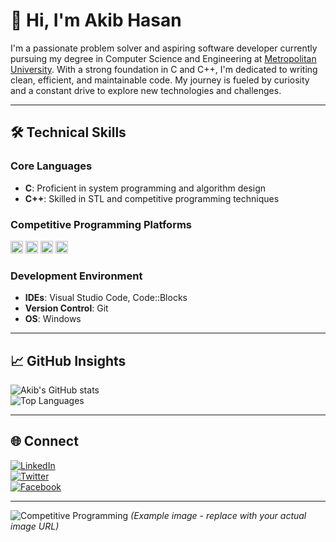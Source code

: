 # 👋 Hi, I'm Akib Hasan  

I'm a passionate problem solver and aspiring software developer currently pursuing my degree in Computer Science and Engineering at [Metropolitan University](https://metrouni.edu.bd/). With a strong foundation in C and C++, I'm dedicated to writing clean, efficient, and maintainable code. My journey is fueled by curiosity and a constant drive to explore new technologies and challenges.  

---

## 🛠 Technical Skills  

### Core Languages  
- **C**: Proficient in system programming and algorithm design  
- **C++**: Skilled in STL and competitive programming techniques  

### Competitive Programming Platforms  
<img src="https://img.shields.io/badge/Codeforces-1F8ACB?style=flat&logo=codeforces&logoColor=white" height="20"> <img src="https://img.shields.io/badge/LeetCode-FFA116?style=flat&logo=leetcode&logoColor=black" height="20"> <img src="https://img.shields.io/badge/CodeChef-5B4638?style=flat&logo=codechef&logoColor=white" height="20"> <img src="https://img.shields.io/badge/AtCoder-000000?style=flat&logo=atcoder&logoColor=white" height="20">

### Development Environment  
- **IDEs**: Visual Studio Code, Code::Blocks  
- **Version Control**: Git  
- **OS**: Windows  

---

## 📈 GitHub Insights  
![Akib's GitHub stats](https://github-readme-stats.vercel.app/api?username=ak1bhasan&show_icons=true&theme=tokyonight&hide_title=true)  
![Top Languages](https://github-readme-stats.vercel.app/api/top-langs/?username=ak1bhasan&layout=compact&theme=tokyonight)  

---

## 🌐 Connect  
[![LinkedIn](https://img.shields.io/badge/LinkedIn-0A66C2?style=for-the-badge&logo=linkedin&logoColor=white)](https://www.linkedin.com/in/ak1bhasan/)  
[![Twitter](https://img.shields.io/badge/Twitter-1DA1F2?style=for-the-badge&logo=twitter&logoColor=white)](https://x.com/__akibbb)  
[![Facebook](https://img.shields.io/badge/Facebook-1877F2?style=for-the-badge&logo=facebook&logoColor=white)](https://www.facebook.com/akib.hasan.148553)  

---

![Competitive Programming](https://i.imgur.com/3Q4J9Zn.png) *(Example image - replace with your actual image URL)*
